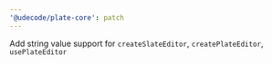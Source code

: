 ```yaml
---
'@udecode/plate-core': patch
---
```


Add string value support for `createSlateEditor`, `createPlateEditor`, `usePlateEditor`

